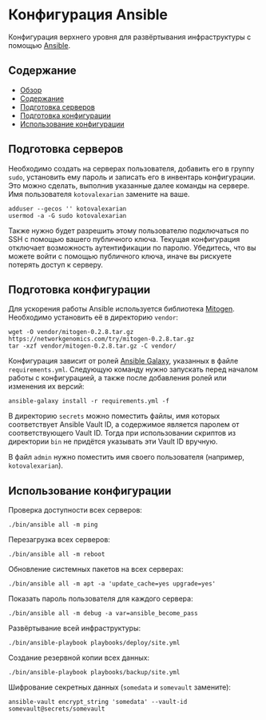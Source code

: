 Конфигурация Ansible
====================

Конфигурация верхнего уровня для развёртывания инфраструктуры с помощью
[Ansible](https://www.ansible.com).



Содержание
----------

* [Обзор](#конфигурация-ansible)
* [Содержание](#содержание)
* [Подготовка серверов](#подготовка-серверов)
* [Подготовка конфигурации](#подготовка-конфигурации)
* [Использование конфигурации](#использование-конфигурации)



Подготовка серверов
-------------------

Необходимо создать на серверах пользователя, добавить его в группу `sudo`,
установить ему пароль и записать его в инвентарь конфигурации. Это можно
сделать, выполнив указанные далее команды на сервере. Имя пользователя
`kotovalexarian` замените на ваше.

```
adduser --gecos '' kotovalexarian
usermod -a -G sudo kotovalexarian
```

Также нужно будет разрешить этому пользователю подключаться по SSH с помощью
вашего публичного ключа. Текущая конфигурация отключает возможность
аутентификации по паролю. Убедитесь, что вы можете войти с помощью публичного
ключа, иначе вы рискуете потерять доступ к серверу.



Подготовка конфигурации
-----------------------

Для ускорения работы Ansible используется библиотека
[Mitogen](https://mitogen.networkgenomics.com/). Необходимо установить её
в директорию `vendor`:

```
wget -O vendor/mitogen-0.2.8.tar.gz https://networkgenomics.com/try/mitogen-0.2.8.tar.gz
tar -xzf vendor/mitogen-0.2.8.tar.gz -C vendor/
```

Конфигурация зависит от ролей [Ansible Galaxy](https://galaxy.ansible.com),
указанных в файле `requirements.yml`. Следующую команду нужно запускать
перед началом работы с конфигурацией, а также после добавления ролей
или изменения их версий:

```
ansible-galaxy install -r requirements.yml -f
```

В директорию `secrets` можно поместить файлы, имя которых соответствует
Ansible Vault ID, а содержимое является паролем от соответствующего Vault ID.
Тогда при использовании скриптов из директории `bin` не придётся указывать эти
Vault ID вручную.

В файл `admin` нужно поместить имя своего пользователя (например,
`kotovalexarian`).



Использование конфигурации
--------------------------

Проверка доступности всех серверов:

```
./bin/ansible all -m ping
```

Перезагрузка всех серверов:

```
./bin/ansible all -m reboot
```

Обновление системных пакетов на всех серверах:

```
./bin/ansible all -m apt -a 'update_cache=yes upgrade=yes'
```

Показать пароль пользователя для каждого сервера:

```
./bin/ansible all -m debug -a var=ansible_become_pass
```

Развёртывание всей инфраструктуры:

```
./bin/ansible-playbook playbooks/deploy/site.yml
```

Создание резервной копии всех данных:

```
./bin/ansible-playbook playbooks/backup/site.yml
```

Шифрование секретных данных (`somedata` и `somevault` замените):

```
ansible-vault encrypt_string 'somedata' --vault-id somevault@secrets/somevault
```
